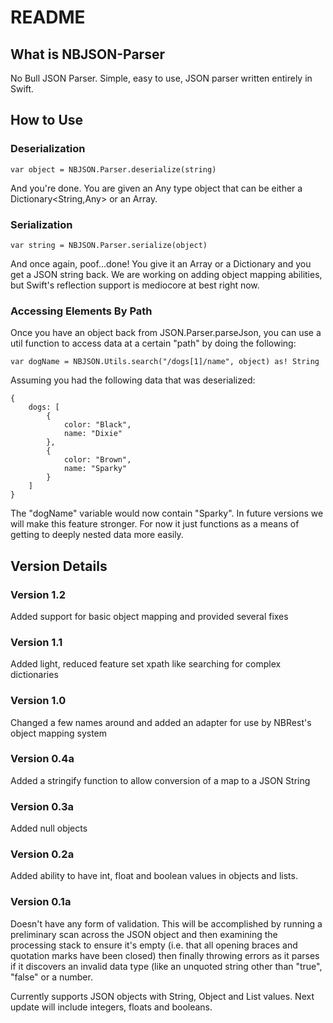 # README

## What is NBJSON-Parser

No Bull JSON Parser.  Simple, easy to use, JSON parser written entirely in Swift.

## How to Use

### Deserialization
    
    var object = NBJSON.Parser.deserialize(string)

And you're done.  You are given an Any type object that can be either a Dictionary<String,Any> or an Array<Any>.

### Serialization

    var string = NBJSON.Parser.serialize(object)
    
And once again, poof...done!  You give it an Array or a Dictionary and you get a JSON string back.  We are working on adding object mapping abilities, but Swift's reflection support is mediocore at best right now.

### Accessing Elements By Path

Once you have an object back from JSON.Parser.parseJson, you can use a util function to access data at a certain "path" by doing the following:

    var dogName = NBJSON.Utils.search("/dogs[1]/name", object) as! String
    
Assuming you had the following data that was deserialized:

    {
        dogs: [
            {
                color: "Black",
                name: "Dixie"
            },
            {
                color: "Brown",
                name: "Sparky"
            }
        ]
    }
    
The "dogName" variable would now contain "Sparky".  In future versions we will make this feature stronger.  For now it just functions as a means of getting to deeply nested data more easily.

## Version Details

### Version 1.2

Added support for basic object mapping and provided several fixes

### Version 1.1

Added light, reduced feature set xpath like searching for complex dictionaries

### Version 1.0

Changed a few names around and added an adapter for use by NBRest's object mapping system

### Version 0.4a

Added a stringify function to allow conversion of a map to a JSON String

### Version 0.3a

Added null objects

### Version 0.2a

Added ability to have int, float and boolean values in objects and lists.

### Version 0.1a

Doesn't have any form of validation.  This will be accomplished by running a preliminary scan across the JSON object and then examining the processing stack to ensure it's empty (i.e. that all opening braces and quotation marks have been closed) then finally throwing errors as it parses if it discovers an invalid data type (like an unquoted string other than "true", "false" or a number.

Currently supports JSON objects with String, Object and List values.  Next update will include integers, floats and booleans.
